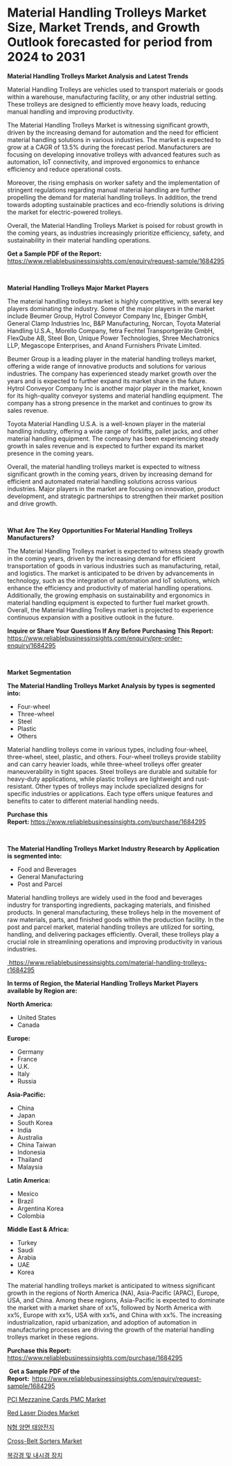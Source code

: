 <p><h1>Material Handling Trolleys Market Size, Market Trends, and Growth Outlook forecasted for period from 2024 to 2031</h1></p><p><strong>Material Handling Trolleys Market Analysis and Latest Trends</strong></p>
<p><p>Material Handling Trolleys are vehicles used to transport materials or goods within a warehouse, manufacturing facility, or any other industrial setting. These trolleys are designed to efficiently move heavy loads, reducing manual handling and improving productivity.</p><p>The Material Handling Trolleys Market is witnessing significant growth, driven by the increasing demand for automation and the need for efficient material handling solutions in various industries. The market is expected to grow at a CAGR of 13.5% during the forecast period. Manufacturers are focusing on developing innovative trolleys with advanced features such as automation, IoT connectivity, and improved ergonomics to enhance efficiency and reduce operational costs. </p><p>Moreover, the rising emphasis on worker safety and the implementation of stringent regulations regarding manual material handling are further propelling the demand for material handling trolleys. In addition, the trend towards adopting sustainable practices and eco-friendly solutions is driving the market for electric-powered trolleys.</p><p>Overall, the Material Handling Trolleys Market is poised for robust growth in the coming years, as industries increasingly prioritize efficiency, safety, and sustainability in their material handling operations.</p></p>
<p><strong>Get a Sample PDF of the Report:&nbsp;</strong> <a href="https://www.reliablebusinessinsights.com/enquiry/request-sample/1684295">https://www.reliablebusinessinsights.com/enquiry/request-sample/1684295</a></p>
<p>&nbsp;</p>
<p><strong>Material Handling Trolleys Major Market Players</strong></p>
<p><p>The material handling trolleys market is highly competitive, with several key players dominating the industry. Some of the major players in the market include Beumer Group, Hytrol Conveyor Company Inc, Ebinger GmbH, General Clamp Industries Inc, B&P Manufacturing, Norcan, Toyota Material Handling U.S.A., Morello Company, fetra Fechtel Transportgeräte GmbH, FlexQube AB, Steel Bon, Unique Power Technologies, Shree Mechatronics LLP, Megascope Enterprises, and Anand Furnishers Private Limited.</p><p>Beumer Group is a leading player in the material handling trolleys market, offering a wide range of innovative products and solutions for various industries. The company has experienced steady market growth over the years and is expected to further expand its market share in the future. Hytrol Conveyor Company Inc is another major player in the market, known for its high-quality conveyor systems and material handling equipment. The company has a strong presence in the market and continues to grow its sales revenue.</p><p>Toyota Material Handling U.S.A. is a well-known player in the material handling industry, offering a wide range of forklifts, pallet jacks, and other material handling equipment. The company has been experiencing steady growth in sales revenue and is expected to further expand its market presence in the coming years.</p><p>Overall, the material handling trolleys market is expected to witness significant growth in the coming years, driven by increasing demand for efficient and automated material handling solutions across various industries. Major players in the market are focusing on innovation, product development, and strategic partnerships to strengthen their market position and drive growth.</p></p>
<p>&nbsp;</p>
<p><strong>What Are The Key Opportunities For Material Handling Trolleys Manufacturers?</strong></p>
<p><p>The Material Handling Trolleys market is expected to witness steady growth in the coming years, driven by the increasing demand for efficient transportation of goods in various industries such as manufacturing, retail, and logistics. The market is anticipated to be driven by advancements in technology, such as the integration of automation and IoT solutions, which enhance the efficiency and productivity of material handling operations. Additionally, the growing emphasis on sustainability and ergonomics in material handling equipment is expected to further fuel market growth. Overall, the Material Handling Trolleys market is projected to experience continuous expansion with a positive outlook in the future.</p></p>
<p><strong>Inquire or Share Your Questions If Any Before Purchasing This Report:</strong> <a href="https://www.reliablebusinessinsights.com/enquiry/pre-order-enquiry/1684295">https://www.reliablebusinessinsights.com/enquiry/pre-order-enquiry/1684295</a></p>
<p>&nbsp;</p>
<p><strong>Market Segmentation</strong></p>
<p><strong>The Material Handling Trolleys Market Analysis by types is segmented into:</strong></p>
<p><ul><li>Four-wheel</li><li>Three-wheel</li><li>Steel</li><li>Plastic</li><li>Others</li></ul></p>
<p><p>Material handling trolleys come in various types, including four-wheel, three-wheel, steel, plastic, and others. Four-wheel trolleys provide stability and can carry heavier loads, while three-wheel trolleys offer greater maneuverability in tight spaces. Steel trolleys are durable and suitable for heavy-duty applications, while plastic trolleys are lightweight and rust-resistant. Other types of trolleys may include specialized designs for specific industries or applications. Each type offers unique features and benefits to cater to different material handling needs.</p></p>
<p><strong>Purchase this Report:&nbsp;</strong><a href="https://www.reliablebusinessinsights.com/purchase/1684295">https://www.reliablebusinessinsights.com/purchase/1684295</a></p>
<p>&nbsp;</p>
<p><strong>The Material Handling Trolleys Market Industry Research by Application is segmented into:</strong></p>
<p><ul><li>Food and Beverages</li><li>General Manufacturing</li><li>Post and Parcel</li></ul></p>
<p><p>Material handling trolleys are widely used in the food and beverages industry for transporting ingredients, packaging materials, and finished products. In general manufacturing, these trolleys help in the movement of raw materials, parts, and finished goods within the production facility. In the post and parcel market, material handling trolleys are utilized for sorting, handling, and delivering packages efficiently. Overall, these trolleys play a crucial role in streamlining operations and improving productivity in various industries.</p></p>
<p><a href="https://www.reliablebusinessinsights.com/material-handling-trolleys-r1684295">&nbsp;https://www.reliablebusinessinsights.com/material-handling-trolleys-r1684295</a></p>
<p><strong>In terms of Region, the Material Handling Trolleys Market Players available by Region are:</strong></p>
<p>
    <p> <strong> North America: </strong>
        <ul>
            <li>United States</li>
            <li>Canada</li>
        </ul>
        </p> 
    <p> <strong> Europe: </strong>
        <ul>
            <li>Germany</li>
            <li>France</li>
            <li>U.K.</li>
            <li>Italy</li>
            <li>Russia</li>
        </ul>
        </p> 
    <p> <strong> Asia-Pacific: </strong>
        <ul>
            <li>China</li>
            <li>Japan</li>
            <li>South Korea</li>
            <li>India</li>
            <li>Australia</li>
            <li>China Taiwan</li>
            <li>Indonesia</li>
            <li>Thailand</li>
            <li>Malaysia</li>
        </ul>
        </p> 
    <p> <strong> Latin America: </strong>
        <ul>
            <li>Mexico</li>
            <li>Brazil</li>
            <li>Argentina Korea</li>
            <li>Colombia</li>
        </ul>
        </p> 
    <p> <strong> Middle East & Africa: </strong>
        <ul>
            <li>Turkey</li>
            <li>Saudi</li>
            <li>Arabia</li>
            <li>UAE</li>
            <li>Korea</li>
        </ul>
    </p>
    </p>
<p><p>The material handling trolleys market is anticipated to witness significant growth in the regions of North America (NA), Asia-Pacific (APAC), Europe, USA, and China. Among these regions, Asia-Pacific is expected to dominate the market with a market share of xx%, followed by North America with xx%, Europe with xx%, USA with xx%, and China with xx%. The increasing industrialization, rapid urbanization, and adoption of automation in manufacturing processes are driving the growth of the material handling trolleys market in these regions.</p></p>
<p><strong>Purchase this Report: </strong><a href="https://www.reliablebusinessinsights.com/purchase/1684295">https://www.reliablebusinessinsights.com/purchase/1684295</a></p>
<p>&nbsp;<strong>Get a Sample PDF of the Report:&nbsp;&nbsp;</strong><a href="https://www.reliablebusinessinsights.com/enquiry/request-sample/1684295">https://www.reliablebusinessinsights.com/enquiry/request-sample/1684295</a></p>
<p><strong></strong></p>
<p><p><a href="https://issuu.com/reportprime-2/docs/pci-mezzanine-cards-pmc-market-size_a470545f400bc0">PCI Mezzanine Cards PMC Market</a></p><p><a href="https://issuu.com/reportprime-2/docs/red-laser-diodes-market-size-2030.pptx">Red Laser Diodes Market</a></p><p><a href="https://github.com/nuekbpymrrz5/Market-Research-Report-List-2/blob/main/6408211104513.md">N형 양면 태양전지</a></p><p><a href="https://github.com/Airanohannonzb68e5pb53oc1/Market-Research-Report-List-2/blob/main/cross-belt-sorters-market.md">Cross-Belt Sorters Market</a></p><p><a href="https://medium.com/@hilmi-2a/%EC%A0%84%EC%82%B0%EC%A7%91%EC%8B%9C%EC%99%80-%EB%82%B4%EC%8B%9C%EA%B2%BD%EA%B8%B0%EA%B8%B0-%EC%8B%9C%EC%9E%A5%EC%9D%80-%EC%8B%9C%EC%9E%A5%EC%A0%90%EC%9C%A0%EC%9C%A8-%EC%8B%9C%EC%9E%A5%EB%8F%99%ED%96%A5-%EB%B0%8F-%EC%8B%9C%EC%9E%A5-%EC%84%B1%EC%9E%A5%EC%97%90-%EB%8C%80%ED%95%9C-%EC%A0%95%EB%B3%B4%EB%A5%BC-%EC%A0%9C%EA%B3%B5%ED%95%A9%EB%8B%88%EB%8B%A4-ca987a750af1">복강경 및 내시경 장치</a></p></p>